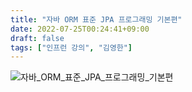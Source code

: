 ```yaml
---
title: "자바 ORM 표준 JPA 프로그래밍 기본편"
date: 2022-07-25T00:24:41+09:00
draft: false
tags: ["인프런 강의", "김영한"]
---
```


![자바_ORM_표준_JPA_프로그래밍_기본편](/img/improments/자바_ORM_표준_JPA_프로그래밍_기본편.png)